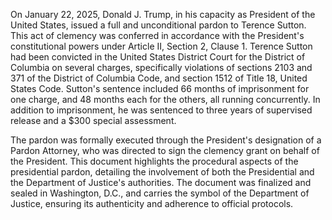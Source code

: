 On January 22, 2025, Donald J. Trump, in his capacity as President of the United States, issued a full and unconditional pardon to Terence Sutton. This act of clemency was conferred in accordance with the President's constitutional powers under Article II, Section 2, Clause 1. Terence Sutton had been convicted in the United States District Court for the District of Columbia on several charges, specifically violations of sections 2103 and 371 of the District of Columbia Code, and section 1512 of Title 18, United States Code. Sutton's sentence included 66 months of imprisonment for one charge, and 48 months each for the others, all running concurrently. In addition to imprisonment, he was sentenced to three years of supervised release and a $300 special assessment.

The pardon was formally executed through the President's designation of a Pardon Attorney, who was directed to sign the clemency grant on behalf of the President. This document highlights the procedural aspects of the presidential pardon, detailing the involvement of both the Presidential and the Department of Justice's authorities. The document was finalized and sealed in Washington, D.C., and carries the symbol of the Department of Justice, ensuring its authenticity and adherence to official protocols.